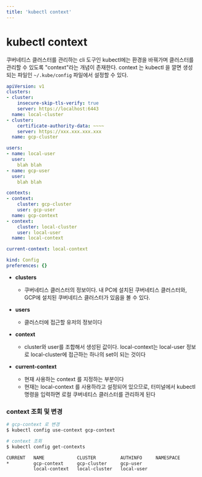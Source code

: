 ```yaml
---
title: 'kubectl context'
---
```

# kubectl context

쿠버네티스 클러스터를 관리하는 cli 도구인 kubectl에는 환경을 바꿔가며 클러스터를 관리할 수 있도록 "context"라는 개념이 존재한다. context 는 kubectl 을 깔면 생성되는 파일인 `~/.kube/config` 파일에서 설정할 수 있다.

```yml
apiVersion: v1
clusters:
- cluster:
    insecure-skip-tls-verify: true
    server: https://localhost:6443
  name: local-cluster
- cluster:
    certificate-authority-data: ~~~~
    server: https://xxx.xxx.xxx.xxx
  name: gcp-cluster

users:
- name: local-user
  user:
    blah blah
- name: gcp-user
  user:
    blah blah

contexts:
- context:
    cluster: gcp-cluster
    user: gcp-user
  name: gcp-context
- context:
    cluster: local-cluster
    user: local-user
  name: local-context

current-context: local-context

kind: Config
preferences: {}
```

- **clusters**
  - 쿠버네티스 클러스터의 정보이다. 내 PC에 설치된 쿠버네티스 클러스터와, GCP에 설치된 쿠버네티스 클러스터가 있음을 볼 수 있다.

- **users**
  - 클러스터에 접근할 유저의 정보이다

- **context**
  - cluster와 user를 조합해서 생성된 값이다. local-context는 local-user 정보로 local-cluster에 접근하는 하나의 set이 되는 것이다

- **current-context**
    - 현재 사용하는 context 를 지정하는 부분이다
    - 현재는 local-context 를 사용하라고 설정되어 있으므로, 터미널에서 kubectl 명령을 입력하면 로컬 쿠버네티스 클러스터를 관리하게 된다

### context 조회 및 변경

```bash
# gcp-context 로 변경
$ kubectl config use-context gcp-context

# context 조회
$ kubectl config get-contexts

CURRENT   NAME            CLUSTER         AUTHINFO     NAMESPACE
*         gcp-context     gcp-cluster     gcp-user
          local-context   local-cluster   local-user
```